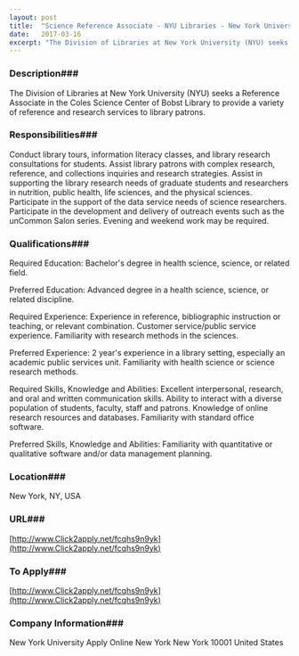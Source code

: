 ```yaml
---
layout: post
title:  "Science Reference Associate - NYU Libraries - New York University Libraries"
date:   2017-03-16
excerpt: "The Division of Libraries at New York University (NYU) seeks a Reference Associate in the Coles Science Center of Bobst Library to provide a variety of reference and research services to library patrons. "
---
```


### Description###

The Division of Libraries at New York University (NYU) seeks a Reference Associate in the Coles Science Center of Bobst Library to provide a variety of reference and research services to library patrons. 


### Responsibilities###

Conduct library tours, information literacy classes, and library research consultations for students. Assist library patrons with complex research, reference, and collections inquiries and research strategies. Assist in supporting the library research needs of graduate students and researchers in nutrition, public health, life sciences, and the physical sciences. Participate in the support of the data service needs of science researchers. Participate in the development and delivery of outreach events such as the unCommon Salon series. Evening and weekend work may be required.


### Qualifications###

Required Education:
Bachelor's degree in health science, science, or related field.

Preferred Education:
Advanced degree in a health science, science, or related discipline.

Required Experience:
Experience in reference, bibliographic instruction or teaching, or relevant combination. Customer service/public service experience. Familiarity with research methods in the sciences.

Preferred Experience:
2 year's experience in a library setting, especially an academic public services unit. Familiarity with health science or science research methods.

Required Skills, Knowledge and Abilities:
Excellent interpersonal, research, and oral and written communication skills. Ability to interact with a diverse population of students, faculty, staff and patrons. Knowledge of online research resources and databases. Familiarity with standard office software.

Preferred Skills, Knowledge and Abilities:
Familiarity with quantitative or qualitative software and/or data management planning.





### Location###

New York, NY, USA


### URL###

[http://www.Click2apply.net/fcqhs9n9yk](http://www.Click2apply.net/fcqhs9n9yk)

### To Apply###

[http://www.Click2apply.net/fcqhs9n9yk](http://www.Click2apply.net/fcqhs9n9yk)


### Company Information###

New York University
Apply Online
New York New York 10001
United States



